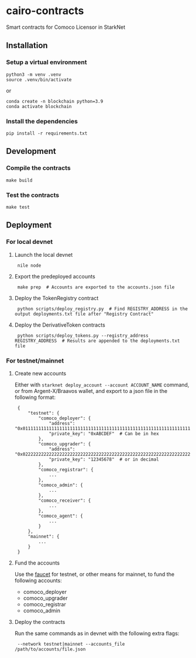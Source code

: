 # cairo-contracts

Smart contracts for Comoco Licensor in StarkNet

## Installation

### Setup a virtual environment

    python3 -m venv .venv
    source .venv/bin/activate

or

    conda create -n blockchain python=3.9
    conda activate blockchain

### Install the dependencies

    pip install -r requirements.txt

## Development

### Compile the contracts

    make build

### Test the contracts

    make test

## Deployment

### For local devnet

1. Launch the local devnet

        nile node

2. Export the predeployed accounts

        make prep  # Accounts are exported to the accounts.json file

3. Deploy the TokenRegistry contract

        python scripts/deploy_registry.py  # Find REGISTRY_ADDRESS in the output deployments.txt file after "Registry Contract"

4. Deploy the DerivativeToken contracts

        python scripts/deploy_tokens.py --registry_address REGISTRY_ADDRESS  # Results are appended to the deployments.txt file

### For testnet/mainnet

1. Create new accounts

    Either with `starknet deploy_account --account ACCOUNT_NAME` command, or from Argent-X/Braavos wallet, and export to a json file in the following format:

        {
            "testnet": {
                "comoco_deployer": {
                    "address": "0x0111111111111111111111111111111111111111111111111111111111111111",
                    "private_key": "0xABCDEF"  # Can be in hex
                },
                "comoco_upgrader": {
                    "address": "0x0222222222222222222222222222222222222222222222222222222222222222",
                    "private_key": "12345678"  # or in decimal
                },
                "comoco_registrar": {
                    ...
                },
                "comoco_admin": {
                    ...
                },
                "comoco_receiver": {
                    ...
                },
                "comoco_agent": {
                    ...
                }
            },
            "mainnet": {
                ...
            }
        }

2. Fund the accounts

    Use the [faucet](https://faucet.goerli.starknet.io) for testnet, or other means for mainnet, to fund the following accounts:

    - comoco_deployer
    - comoco_upgrader
    - comoco_registrar
    - comoco_admin

3. Deploy the contracts

    Run the same commands as in devnet with the following extra flags:

        --network testnet|mainnet --accounts_file /path/to/accounts/file.json

